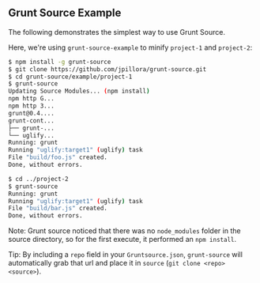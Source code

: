 
## Grunt Source Example

The following demonstrates the simplest way to use Grunt Source.

Here, we're using `grunt-source-example` to minify `project-1` and `project-2`:

``` sh
$ npm install -g grunt-source
$ git clone https://github.com/jpillora/grunt-source.git
$ cd grunt-source/example/project-1
$ grunt-source
Updating Source Modules... (npm install)
npm http G...
npm http 3...
grunt@0.4....
grunt-cont...
├── grunt-...
└── uglify...
Running: grunt
Running "uglify:target1" (uglify) task
File "build/foo.js" created.
Done, without errors.

$ cd ../project-2
$ grunt-source
Running: grunt
Running "uglify:target1" (uglify) task
File "build/bar.js" created.
Done, without errors.
```

Note: Grunt source noticed that there was no `node_modules` folder in the source directory, so for the first execute, it performed an `npm install`. 

Tip: By including a `repo` field in your `Gruntsource.json`, `grunt-source` will automatically grab that url and place it in `source` (`git clone <repo> <source>`).
